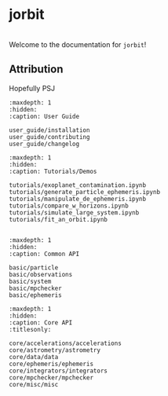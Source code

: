 jorbit
=============
<!--
<div align="center"> <img src="./_static/media/videos/_static/480p15/Banner_ManimCE_v0.17.3.gif" width="100%"> </div> -->


<br>Welcome to the documentation for `jorbit`!


## Attribution

Hopefully PSJ

```{toctree}
:maxdepth: 1
:hidden:
:caption: User Guide

user_guide/installation
user_guide/contributing
user_guide/changelog
```

```{toctree}
:maxdepth: 1
:hidden:
:caption: Tutorials/Demos

tutorials/exoplanet_contamination.ipynb
tutorials/generate_particle_ephemeris.ipynb
tutorials/manipulate_de_ephemeris.ipynb
tutorials/compare_w_horizons.ipynb
tutorials/simulate_large_system.ipynb
tutorials/fit_an_orbit.ipynb


```


```{toctree}
:maxdepth: 1
:hidden:
:caption: Common API

basic/particle
basic/observations
basic/system
basic/mpchecker
basic/ephemeris

```

```{toctree}
:maxdepth: 1
:hidden:
:caption: Core API
:titlesonly:

core/accelerations/accelerations
core/astrometry/astrometry
core/data/data
core/ephemeris/ephemeris
core/integrators/integrators
core/mpchecker/mpchecker
core/misc/misc
```
